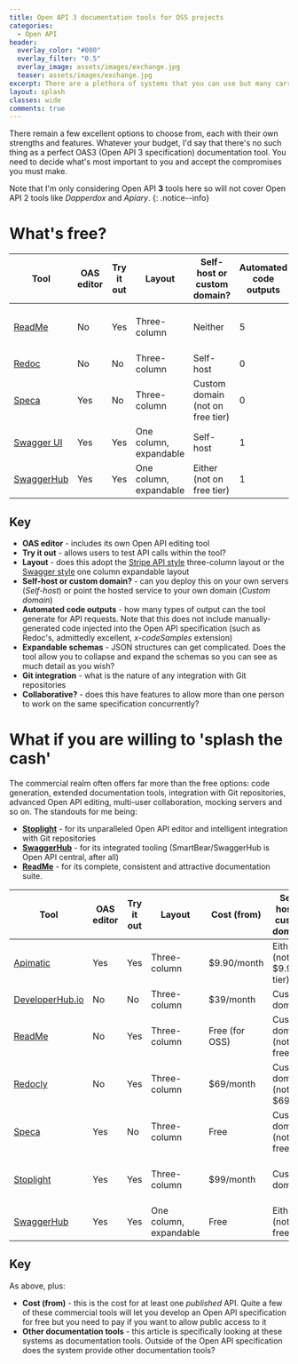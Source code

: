 ```yaml
---
title: Open API 3 documentation tools for OSS projects
categories:
  - Open API
header:
  overlay_color: "#000"
  overlay_filter: "0.5"
  overlay_image: assets/images/exchange.jpg
  teaser: assets/images/exchange.jpg
excerpt: There are a plethora of systems that you can use but many carry a cost and, for open source software, that's often a deal breaker
layout: splash
classes: wide
comments: true
---
```


There remain a few excellent options to choose from, each with their own strengths and features. Whatever your budget, I'd say that there's no such thing as a perfect OAS3 (Open API 3 specification) documentation tool. You need to decide what's most important to you and accept the compromises you must make.

Note that I'm only considering Open API **3** tools here so will not cover Open API 2 tools like *Dapperdox* and *Apiary*.
{: .notice--info}

# What's free?

| Tool       | OAS editor | Try it out | Layout                      | Self-host or custom domain?      | Automated code outputs | Expandable schemas? | Git integration                 | Collaborative?    |
| ---------- | ----------------- | ---------- | --------------------------- | -------------------------------- | ---------------------- | ------------------- | ------------------------------- | ---------------- |
| [ReadMe](https://readme.com/)      | No                | Yes         | Three-column                | Neither                        | 5                      | No                 | OAS, markdown and digital file synchronisation                               | Up to 5 people
| [Redoc](https://github.com/Redocly/redoc)      | No                | No         | Three-column                | Self-host                        | 0                      | Yes                 | No                              | No               |
| [Speca](https://speca.io/)      | Yes               | No         | Three-column                | Custom domain (not on free tier) | 0                      | Yes                 | OAS synchronisation | Not on free tier |
| [Swagger UI](https://swagger.io/tools/swagger-ui/) | Yes           | Yes        | One column, expandable | Self-host                        | 1                      | Yes                 | No                              | No               |
| [SwaggerHub](https://app.swaggerhub.com/) | Yes           | Yes        | One column, expandable | Either (not on free tier) | 1                      | Yes                 | OAS synchronisation                             | Not on free tier |

## Key

- **OAS editor** - includes its own Open API editing tool
- **Try it out** - allows users to test API calls within the tool?
- **Layout** - does this adopt the [Stripe API style](https://stripe.com/docs/api) three-column layout or the [Swagger style](https://petstore.swagger.io/) one column expandable layout
- **Self-host or custom domain?** - can you deploy this on your own servers (*Self-host*) or point the hosted service to your own domain (*Custom domain*)
- **Automated code outputs** - how many types of output can the tool generate for API requests. Note that this does not include manually-generated code injected into the Open API specification (such as Redoc's, admittedly excellent, *x-codeSamples* extension)
- **Expandable schemas** - JSON structures can get complicated. Does the tool allow you to collapse and expand the schemas so you can see as much detail as you wish?
- **Git integration** - what is the nature of any integration with Git repositories
- **Collaborative?** - does this have features to allow more than one person to work on the same specification concurrently?


# What if you are willing to 'splash the cash'

The commercial realm often offers far more than the free options: code generation, extended documentation tools, integration with Git repositories, advanced Open API editing, multi-user collaboration, mocking servers and so on. The standouts for me being:

- **[Stoplight](https://stoplight.io/welcome)** - for its unparalleled Open API editor and intelligent integration with Git repositories
- **[SwaggerHub](https://app.swaggerhub.com/)** - for its integrated tooling (SmartBear/SwaggerHub is Open API central, after all)
- **[ReadMe](https://readme.com/)** - for its complete, consistent and attractive documentation suite.

| Tool            | OAS editor | Try it out | Layout                 | Cost (from) | Self-host or custom domain?      | Automated code outputs | Expandable schemas? | Git integration                               | Collaborative    | Other documentation tools? |
| --------------- | ----------------- | ---------- | ---------------------- | ------------ | -------------------------------- | ---------------------- | ------------------- | --------------------------------------------- | ---------------- | -------------------------- |
| [Apimatic](https://www.apimatic.io/)        | Yes               | Yes        | Three-column           | $9.90/month  | Either (not at $9.90 tier)       | 11                     | Yes                 | Can generate SDKs                             | Yes              | Comprehensive              |
| [DeveloperHub.io](https://developerhub.io/) | No                | No         | Three-column           | $39/month    | Custom domain                    | 6                      | Yes                 | No                                            | Yes              | Comprehensive              |
| [ReadMe](https://readme.com/)       | No               | Yes        | Three-column           | Free (for OSS)    | Custom domain (not on free tier)                    | 5                      | No                  | OAS, markdown and digital file synchonisation | Yes              | Comprehensive              |
| [Redocly](https://redoc.ly/)        | No                | Yes        | Three-column           | $69/month    | Custom domain (not at $69 tier)  | 0                      | Yes                 | OAS, markdown and digital file synchronisation | Yes              | Some                       |
| [Speca](https://speca.io/)           | Yes               | No         | Three-column           | Free         | Custom domain (not on free tier) | 0                      | Yes                 | OAS synchronisation                           | Not on free tier | None                       |
| [Stoplight](https://stoplight.io/)       | Yes               | Yes        | Three-column           | $99/month    | Custom domain                    | 33                     | Yes             | OAS, markdown and digital file synchonisation | Yes              | Some                       |
| [SwaggerHub](https://app.swaggerhub.com/)      | Yes           | Yes        | One column, expandable | Free         | Either (not on free tier)        | 1                      | Yes                 | OAS synchronisation                                            | Not on free tier | None                       |

## Key

As above, plus:

- **Cost (from)** - this is the cost for at least one *published* API. Quite a few of these commercial tools will let you develop an Open API specification for free but you need to pay if you want to allow public access to it
- **Other documentation tools** - this article is specifically looking at these systems as documentation tools. Outside of the Open API specification does the system provide other documentation tools?
